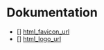# Dokumentation
- [] [html_favicon_url](https://doc.rust-lang.org/rustdoc/the-doc-attribute.html#html_favicon_url)
- [] [html_logo_url](https://doc.rust-lang.org/rustdoc/the-doc-attribute.html#html_logo_url)